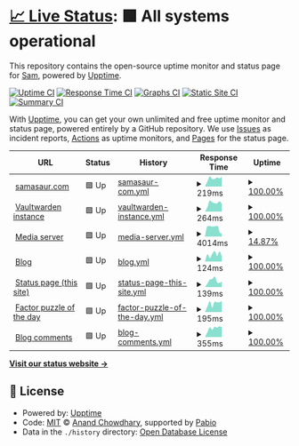 # [📈 Live Status](https://status.samasaur.com): <!--live status--> **🟩 All systems operational**

This repository contains the open-source uptime monitor and status page for [Sam](https://status.samasaur.com), powered by [Upptime](https://github.com/upptime/upptime).

[![Uptime CI](https://github.com/Samasaur1/upptime/workflows/Uptime%20CI/badge.svg)](https://github.com/Samasaur1/upptime/actions?query=workflow%3A%22Uptime+CI%22)
[![Response Time CI](https://github.com/Samasaur1/upptime/workflows/Response%20Time%20CI/badge.svg)](https://github.com/Samasaur1/upptime/actions?query=workflow%3A%22Response+Time+CI%22)
[![Graphs CI](https://github.com/Samasaur1/upptime/workflows/Graphs%20CI/badge.svg)](https://github.com/Samasaur1/upptime/actions?query=workflow%3A%22Graphs+CI%22)
[![Static Site CI](https://github.com/Samasaur1/upptime/workflows/Static%20Site%20CI/badge.svg)](https://github.com/Samasaur1/upptime/actions?query=workflow%3A%22Static+Site+CI%22)
[![Summary CI](https://github.com/Samasaur1/upptime/workflows/Summary%20CI/badge.svg)](https://github.com/Samasaur1/upptime/actions?query=workflow%3A%22Summary+CI%22)

With [Upptime](https://upptime.js.org), you can get your own unlimited and free uptime monitor and status page, powered entirely by a GitHub repository. We use [Issues](https://github.com/Samasaur1/upptime/issues) as incident reports, [Actions](https://github.com/Samasaur1/upptime/actions) as uptime monitors, and [Pages](https://status.samasaur.com) for the status page.

<!--start: status pages-->
<!-- This summary is generated by Upptime (https://github.com/upptime/upptime) -->
<!-- Do not edit this manually, your changes will be overwritten -->
<!-- prettier-ignore -->
| URL | Status | History | Response Time | Uptime |
| --- | ------ | ------- | ------------- | ------ |
| <img alt="" src="https://icons.duckduckgo.com/ip3/samasaur.com.ico" height="13"> [samasaur.com](https://samasaur.com) | 🟩 Up | [samasaur-com.yml](https://github.com/Samasaur1/upptime/commits/HEAD/history/samasaur-com.yml) | <details><summary><img alt="Response time graph" src="./graphs/samasaur-com/response-time-week.png" height="20"> 219ms</summary><br><a href="https://status.samasaur.com/history/samasaur-com"><img alt="Response time 222" src="https://img.shields.io/endpoint?url=https%3A%2F%2Fraw.githubusercontent.com%2FSamasaur1%2Fupptime%2FHEAD%2Fapi%2Fsamasaur-com%2Fresponse-time.json"></a><br><a href="https://status.samasaur.com/history/samasaur-com"><img alt="24-hour response time 259" src="https://img.shields.io/endpoint?url=https%3A%2F%2Fraw.githubusercontent.com%2FSamasaur1%2Fupptime%2FHEAD%2Fapi%2Fsamasaur-com%2Fresponse-time-day.json"></a><br><a href="https://status.samasaur.com/history/samasaur-com"><img alt="7-day response time 219" src="https://img.shields.io/endpoint?url=https%3A%2F%2Fraw.githubusercontent.com%2FSamasaur1%2Fupptime%2FHEAD%2Fapi%2Fsamasaur-com%2Fresponse-time-week.json"></a><br><a href="https://status.samasaur.com/history/samasaur-com"><img alt="30-day response time 218" src="https://img.shields.io/endpoint?url=https%3A%2F%2Fraw.githubusercontent.com%2FSamasaur1%2Fupptime%2FHEAD%2Fapi%2Fsamasaur-com%2Fresponse-time-month.json"></a><br><a href="https://status.samasaur.com/history/samasaur-com"><img alt="1-year response time 224" src="https://img.shields.io/endpoint?url=https%3A%2F%2Fraw.githubusercontent.com%2FSamasaur1%2Fupptime%2FHEAD%2Fapi%2Fsamasaur-com%2Fresponse-time-year.json"></a></details> | <details><summary><a href="https://status.samasaur.com/history/samasaur-com">100.00%</a></summary><a href="https://status.samasaur.com/history/samasaur-com"><img alt="All-time uptime 100.00%" src="https://img.shields.io/endpoint?url=https%3A%2F%2Fraw.githubusercontent.com%2FSamasaur1%2Fupptime%2FHEAD%2Fapi%2Fsamasaur-com%2Fuptime.json"></a><br><a href="https://status.samasaur.com/history/samasaur-com"><img alt="24-hour uptime 100.00%" src="https://img.shields.io/endpoint?url=https%3A%2F%2Fraw.githubusercontent.com%2FSamasaur1%2Fupptime%2FHEAD%2Fapi%2Fsamasaur-com%2Fuptime-day.json"></a><br><a href="https://status.samasaur.com/history/samasaur-com"><img alt="7-day uptime 100.00%" src="https://img.shields.io/endpoint?url=https%3A%2F%2Fraw.githubusercontent.com%2FSamasaur1%2Fupptime%2FHEAD%2Fapi%2Fsamasaur-com%2Fuptime-week.json"></a><br><a href="https://status.samasaur.com/history/samasaur-com"><img alt="30-day uptime 100.00%" src="https://img.shields.io/endpoint?url=https%3A%2F%2Fraw.githubusercontent.com%2FSamasaur1%2Fupptime%2FHEAD%2Fapi%2Fsamasaur-com%2Fuptime-month.json"></a><br><a href="https://status.samasaur.com/history/samasaur-com"><img alt="1-year uptime 99.99%" src="https://img.shields.io/endpoint?url=https%3A%2F%2Fraw.githubusercontent.com%2FSamasaur1%2Fupptime%2FHEAD%2Fapi%2Fsamasaur-com%2Fuptime-year.json"></a></details>
| <img alt="" src="https://icons.duckduckgo.com/ip3/vault.samasaur.com.ico" height="13"> [Vaultwarden instance](https://vault.samasaur.com) | 🟩 Up | [vaultwarden-instance.yml](https://github.com/Samasaur1/upptime/commits/HEAD/history/vaultwarden-instance.yml) | <details><summary><img alt="Response time graph" src="./graphs/vaultwarden-instance/response-time-week.png" height="20"> 264ms</summary><br><a href="https://status.samasaur.com/history/vaultwarden-instance"><img alt="Response time 519" src="https://img.shields.io/endpoint?url=https%3A%2F%2Fraw.githubusercontent.com%2FSamasaur1%2Fupptime%2FHEAD%2Fapi%2Fvaultwarden-instance%2Fresponse-time.json"></a><br><a href="https://status.samasaur.com/history/vaultwarden-instance"><img alt="24-hour response time 243" src="https://img.shields.io/endpoint?url=https%3A%2F%2Fraw.githubusercontent.com%2FSamasaur1%2Fupptime%2FHEAD%2Fapi%2Fvaultwarden-instance%2Fresponse-time-day.json"></a><br><a href="https://status.samasaur.com/history/vaultwarden-instance"><img alt="7-day response time 264" src="https://img.shields.io/endpoint?url=https%3A%2F%2Fraw.githubusercontent.com%2FSamasaur1%2Fupptime%2FHEAD%2Fapi%2Fvaultwarden-instance%2Fresponse-time-week.json"></a><br><a href="https://status.samasaur.com/history/vaultwarden-instance"><img alt="30-day response time 960" src="https://img.shields.io/endpoint?url=https%3A%2F%2Fraw.githubusercontent.com%2FSamasaur1%2Fupptime%2FHEAD%2Fapi%2Fvaultwarden-instance%2Fresponse-time-month.json"></a><br><a href="https://status.samasaur.com/history/vaultwarden-instance"><img alt="1-year response time 518" src="https://img.shields.io/endpoint?url=https%3A%2F%2Fraw.githubusercontent.com%2FSamasaur1%2Fupptime%2FHEAD%2Fapi%2Fvaultwarden-instance%2Fresponse-time-year.json"></a></details> | <details><summary><a href="https://status.samasaur.com/history/vaultwarden-instance">100.00%</a></summary><a href="https://status.samasaur.com/history/vaultwarden-instance"><img alt="All-time uptime 96.33%" src="https://img.shields.io/endpoint?url=https%3A%2F%2Fraw.githubusercontent.com%2FSamasaur1%2Fupptime%2FHEAD%2Fapi%2Fvaultwarden-instance%2Fuptime.json"></a><br><a href="https://status.samasaur.com/history/vaultwarden-instance"><img alt="24-hour uptime 100.00%" src="https://img.shields.io/endpoint?url=https%3A%2F%2Fraw.githubusercontent.com%2FSamasaur1%2Fupptime%2FHEAD%2Fapi%2Fvaultwarden-instance%2Fuptime-day.json"></a><br><a href="https://status.samasaur.com/history/vaultwarden-instance"><img alt="7-day uptime 100.00%" src="https://img.shields.io/endpoint?url=https%3A%2F%2Fraw.githubusercontent.com%2FSamasaur1%2Fupptime%2FHEAD%2Fapi%2Fvaultwarden-instance%2Fuptime-week.json"></a><br><a href="https://status.samasaur.com/history/vaultwarden-instance"><img alt="30-day uptime 80.03%" src="https://img.shields.io/endpoint?url=https%3A%2F%2Fraw.githubusercontent.com%2FSamasaur1%2Fupptime%2FHEAD%2Fapi%2Fvaultwarden-instance%2Fuptime-month.json"></a><br><a href="https://status.samasaur.com/history/vaultwarden-instance"><img alt="1-year uptime 96.15%" src="https://img.shields.io/endpoint?url=https%3A%2F%2Fraw.githubusercontent.com%2FSamasaur1%2Fupptime%2FHEAD%2Fapi%2Fvaultwarden-instance%2Fuptime-year.json"></a></details>
| <img alt="" src="https://icons.duckduckgo.com/ip3/watch.samasaur.com.ico" height="13"> [Media server](https://watch.samasaur.com) | 🟩 Up | [media-server.yml](https://github.com/Samasaur1/upptime/commits/HEAD/history/media-server.yml) | <details><summary><img alt="Response time graph" src="./graphs/media-server/response-time-week.png" height="20"> 4014ms</summary><br><a href="https://status.samasaur.com/history/media-server"><img alt="Response time 2333" src="https://img.shields.io/endpoint?url=https%3A%2F%2Fraw.githubusercontent.com%2FSamasaur1%2Fupptime%2FHEAD%2Fapi%2Fmedia-server%2Fresponse-time.json"></a><br><a href="https://status.samasaur.com/history/media-server"><img alt="24-hour response time 6587" src="https://img.shields.io/endpoint?url=https%3A%2F%2Fraw.githubusercontent.com%2FSamasaur1%2Fupptime%2FHEAD%2Fapi%2Fmedia-server%2Fresponse-time-day.json"></a><br><a href="https://status.samasaur.com/history/media-server"><img alt="7-day response time 4014" src="https://img.shields.io/endpoint?url=https%3A%2F%2Fraw.githubusercontent.com%2FSamasaur1%2Fupptime%2FHEAD%2Fapi%2Fmedia-server%2Fresponse-time-week.json"></a><br><a href="https://status.samasaur.com/history/media-server"><img alt="30-day response time 3899" src="https://img.shields.io/endpoint?url=https%3A%2F%2Fraw.githubusercontent.com%2FSamasaur1%2Fupptime%2FHEAD%2Fapi%2Fmedia-server%2Fresponse-time-month.json"></a><br><a href="https://status.samasaur.com/history/media-server"><img alt="1-year response time 2416" src="https://img.shields.io/endpoint?url=https%3A%2F%2Fraw.githubusercontent.com%2FSamasaur1%2Fupptime%2FHEAD%2Fapi%2Fmedia-server%2Fresponse-time-year.json"></a></details> | <details><summary><a href="https://status.samasaur.com/history/media-server">14.87%</a></summary><a href="https://status.samasaur.com/history/media-server"><img alt="All-time uptime 45.36%" src="https://img.shields.io/endpoint?url=https%3A%2F%2Fraw.githubusercontent.com%2FSamasaur1%2Fupptime%2FHEAD%2Fapi%2Fmedia-server%2Fuptime.json"></a><br><a href="https://status.samasaur.com/history/media-server"><img alt="24-hour uptime 97.29%" src="https://img.shields.io/endpoint?url=https%3A%2F%2Fraw.githubusercontent.com%2FSamasaur1%2Fupptime%2FHEAD%2Fapi%2Fmedia-server%2Fuptime-day.json"></a><br><a href="https://status.samasaur.com/history/media-server"><img alt="7-day uptime 14.87%" src="https://img.shields.io/endpoint?url=https%3A%2F%2Fraw.githubusercontent.com%2FSamasaur1%2Fupptime%2FHEAD%2Fapi%2Fmedia-server%2Fuptime-week.json"></a><br><a href="https://status.samasaur.com/history/media-server"><img alt="30-day uptime 25.49%" src="https://img.shields.io/endpoint?url=https%3A%2F%2Fraw.githubusercontent.com%2FSamasaur1%2Fupptime%2FHEAD%2Fapi%2Fmedia-server%2Fuptime-month.json"></a><br><a href="https://status.samasaur.com/history/media-server"><img alt="1-year uptime 42.05%" src="https://img.shields.io/endpoint?url=https%3A%2F%2Fraw.githubusercontent.com%2FSamasaur1%2Fupptime%2FHEAD%2Fapi%2Fmedia-server%2Fuptime-year.json"></a></details>
| <img alt="" src="https://icons.duckduckgo.com/ip3/samasaur1.github.io.ico" height="13"> [Blog](https://samasaur1.github.io) | 🟩 Up | [blog.yml](https://github.com/Samasaur1/upptime/commits/HEAD/history/blog.yml) | <details><summary><img alt="Response time graph" src="./graphs/blog/response-time-week.png" height="20"> 124ms</summary><br><a href="https://status.samasaur.com/history/blog"><img alt="Response time 106" src="https://img.shields.io/endpoint?url=https%3A%2F%2Fraw.githubusercontent.com%2FSamasaur1%2Fupptime%2FHEAD%2Fapi%2Fblog%2Fresponse-time.json"></a><br><a href="https://status.samasaur.com/history/blog"><img alt="24-hour response time 89" src="https://img.shields.io/endpoint?url=https%3A%2F%2Fraw.githubusercontent.com%2FSamasaur1%2Fupptime%2FHEAD%2Fapi%2Fblog%2Fresponse-time-day.json"></a><br><a href="https://status.samasaur.com/history/blog"><img alt="7-day response time 124" src="https://img.shields.io/endpoint?url=https%3A%2F%2Fraw.githubusercontent.com%2FSamasaur1%2Fupptime%2FHEAD%2Fapi%2Fblog%2Fresponse-time-week.json"></a><br><a href="https://status.samasaur.com/history/blog"><img alt="30-day response time 115" src="https://img.shields.io/endpoint?url=https%3A%2F%2Fraw.githubusercontent.com%2FSamasaur1%2Fupptime%2FHEAD%2Fapi%2Fblog%2Fresponse-time-month.json"></a><br><a href="https://status.samasaur.com/history/blog"><img alt="1-year response time 108" src="https://img.shields.io/endpoint?url=https%3A%2F%2Fraw.githubusercontent.com%2FSamasaur1%2Fupptime%2FHEAD%2Fapi%2Fblog%2Fresponse-time-year.json"></a></details> | <details><summary><a href="https://status.samasaur.com/history/blog">100.00%</a></summary><a href="https://status.samasaur.com/history/blog"><img alt="All-time uptime 100.00%" src="https://img.shields.io/endpoint?url=https%3A%2F%2Fraw.githubusercontent.com%2FSamasaur1%2Fupptime%2FHEAD%2Fapi%2Fblog%2Fuptime.json"></a><br><a href="https://status.samasaur.com/history/blog"><img alt="24-hour uptime 100.00%" src="https://img.shields.io/endpoint?url=https%3A%2F%2Fraw.githubusercontent.com%2FSamasaur1%2Fupptime%2FHEAD%2Fapi%2Fblog%2Fuptime-day.json"></a><br><a href="https://status.samasaur.com/history/blog"><img alt="7-day uptime 100.00%" src="https://img.shields.io/endpoint?url=https%3A%2F%2Fraw.githubusercontent.com%2FSamasaur1%2Fupptime%2FHEAD%2Fapi%2Fblog%2Fuptime-week.json"></a><br><a href="https://status.samasaur.com/history/blog"><img alt="30-day uptime 100.00%" src="https://img.shields.io/endpoint?url=https%3A%2F%2Fraw.githubusercontent.com%2FSamasaur1%2Fupptime%2FHEAD%2Fapi%2Fblog%2Fuptime-month.json"></a><br><a href="https://status.samasaur.com/history/blog"><img alt="1-year uptime 100.00%" src="https://img.shields.io/endpoint?url=https%3A%2F%2Fraw.githubusercontent.com%2FSamasaur1%2Fupptime%2FHEAD%2Fapi%2Fblog%2Fuptime-year.json"></a></details>
| <img alt="" src="https://icons.duckduckgo.com/ip3/status.samasaur.com.ico" height="13"> [Status page (this site)](https://status.samasaur.com) | 🟩 Up | [status-page-this-site.yml](https://github.com/Samasaur1/upptime/commits/HEAD/history/status-page-this-site.yml) | <details><summary><img alt="Response time graph" src="./graphs/status-page-this-site/response-time-week.png" height="20"> 139ms</summary><br><a href="https://status.samasaur.com/history/status-page-this-site"><img alt="Response time 131" src="https://img.shields.io/endpoint?url=https%3A%2F%2Fraw.githubusercontent.com%2FSamasaur1%2Fupptime%2FHEAD%2Fapi%2Fstatus-page-this-site%2Fresponse-time.json"></a><br><a href="https://status.samasaur.com/history/status-page-this-site"><img alt="24-hour response time 120" src="https://img.shields.io/endpoint?url=https%3A%2F%2Fraw.githubusercontent.com%2FSamasaur1%2Fupptime%2FHEAD%2Fapi%2Fstatus-page-this-site%2Fresponse-time-day.json"></a><br><a href="https://status.samasaur.com/history/status-page-this-site"><img alt="7-day response time 139" src="https://img.shields.io/endpoint?url=https%3A%2F%2Fraw.githubusercontent.com%2FSamasaur1%2Fupptime%2FHEAD%2Fapi%2Fstatus-page-this-site%2Fresponse-time-week.json"></a><br><a href="https://status.samasaur.com/history/status-page-this-site"><img alt="30-day response time 157" src="https://img.shields.io/endpoint?url=https%3A%2F%2Fraw.githubusercontent.com%2FSamasaur1%2Fupptime%2FHEAD%2Fapi%2Fstatus-page-this-site%2Fresponse-time-month.json"></a><br><a href="https://status.samasaur.com/history/status-page-this-site"><img alt="1-year response time 132" src="https://img.shields.io/endpoint?url=https%3A%2F%2Fraw.githubusercontent.com%2FSamasaur1%2Fupptime%2FHEAD%2Fapi%2Fstatus-page-this-site%2Fresponse-time-year.json"></a></details> | <details><summary><a href="https://status.samasaur.com/history/status-page-this-site">100.00%</a></summary><a href="https://status.samasaur.com/history/status-page-this-site"><img alt="All-time uptime 99.98%" src="https://img.shields.io/endpoint?url=https%3A%2F%2Fraw.githubusercontent.com%2FSamasaur1%2Fupptime%2FHEAD%2Fapi%2Fstatus-page-this-site%2Fuptime.json"></a><br><a href="https://status.samasaur.com/history/status-page-this-site"><img alt="24-hour uptime 100.00%" src="https://img.shields.io/endpoint?url=https%3A%2F%2Fraw.githubusercontent.com%2FSamasaur1%2Fupptime%2FHEAD%2Fapi%2Fstatus-page-this-site%2Fuptime-day.json"></a><br><a href="https://status.samasaur.com/history/status-page-this-site"><img alt="7-day uptime 100.00%" src="https://img.shields.io/endpoint?url=https%3A%2F%2Fraw.githubusercontent.com%2FSamasaur1%2Fupptime%2FHEAD%2Fapi%2Fstatus-page-this-site%2Fuptime-week.json"></a><br><a href="https://status.samasaur.com/history/status-page-this-site"><img alt="30-day uptime 100.00%" src="https://img.shields.io/endpoint?url=https%3A%2F%2Fraw.githubusercontent.com%2FSamasaur1%2Fupptime%2FHEAD%2Fapi%2Fstatus-page-this-site%2Fuptime-month.json"></a><br><a href="https://status.samasaur.com/history/status-page-this-site"><img alt="1-year uptime 100.00%" src="https://img.shields.io/endpoint?url=https%3A%2F%2Fraw.githubusercontent.com%2FSamasaur1%2Fupptime%2FHEAD%2Fapi%2Fstatus-page-this-site%2Fuptime-year.json"></a></details>
| <img alt="" src="https://icons.duckduckgo.com/ip3/factor.samasaur.com.ico" height="13"> [Factor puzzle of the day](https://factor.samasaur.com/puzzle.json) | 🟩 Up | [factor-puzzle-of-the-day.yml](https://github.com/Samasaur1/upptime/commits/HEAD/history/factor-puzzle-of-the-day.yml) | <details><summary><img alt="Response time graph" src="./graphs/factor-puzzle-of-the-day/response-time-week.png" height="20"> 195ms</summary><br><a href="https://status.samasaur.com/history/factor-puzzle-of-the-day"><img alt="Response time 207" src="https://img.shields.io/endpoint?url=https%3A%2F%2Fraw.githubusercontent.com%2FSamasaur1%2Fupptime%2FHEAD%2Fapi%2Ffactor-puzzle-of-the-day%2Fresponse-time.json"></a><br><a href="https://status.samasaur.com/history/factor-puzzle-of-the-day"><img alt="24-hour response time 244" src="https://img.shields.io/endpoint?url=https%3A%2F%2Fraw.githubusercontent.com%2FSamasaur1%2Fupptime%2FHEAD%2Fapi%2Ffactor-puzzle-of-the-day%2Fresponse-time-day.json"></a><br><a href="https://status.samasaur.com/history/factor-puzzle-of-the-day"><img alt="7-day response time 195" src="https://img.shields.io/endpoint?url=https%3A%2F%2Fraw.githubusercontent.com%2FSamasaur1%2Fupptime%2FHEAD%2Fapi%2Ffactor-puzzle-of-the-day%2Fresponse-time-week.json"></a><br><a href="https://status.samasaur.com/history/factor-puzzle-of-the-day"><img alt="30-day response time 196" src="https://img.shields.io/endpoint?url=https%3A%2F%2Fraw.githubusercontent.com%2FSamasaur1%2Fupptime%2FHEAD%2Fapi%2Ffactor-puzzle-of-the-day%2Fresponse-time-month.json"></a><br><a href="https://status.samasaur.com/history/factor-puzzle-of-the-day"><img alt="1-year response time 208" src="https://img.shields.io/endpoint?url=https%3A%2F%2Fraw.githubusercontent.com%2FSamasaur1%2Fupptime%2FHEAD%2Fapi%2Ffactor-puzzle-of-the-day%2Fresponse-time-year.json"></a></details> | <details><summary><a href="https://status.samasaur.com/history/factor-puzzle-of-the-day">100.00%</a></summary><a href="https://status.samasaur.com/history/factor-puzzle-of-the-day"><img alt="All-time uptime 100.00%" src="https://img.shields.io/endpoint?url=https%3A%2F%2Fraw.githubusercontent.com%2FSamasaur1%2Fupptime%2FHEAD%2Fapi%2Ffactor-puzzle-of-the-day%2Fuptime.json"></a><br><a href="https://status.samasaur.com/history/factor-puzzle-of-the-day"><img alt="24-hour uptime 100.00%" src="https://img.shields.io/endpoint?url=https%3A%2F%2Fraw.githubusercontent.com%2FSamasaur1%2Fupptime%2FHEAD%2Fapi%2Ffactor-puzzle-of-the-day%2Fuptime-day.json"></a><br><a href="https://status.samasaur.com/history/factor-puzzle-of-the-day"><img alt="7-day uptime 100.00%" src="https://img.shields.io/endpoint?url=https%3A%2F%2Fraw.githubusercontent.com%2FSamasaur1%2Fupptime%2FHEAD%2Fapi%2Ffactor-puzzle-of-the-day%2Fuptime-week.json"></a><br><a href="https://status.samasaur.com/history/factor-puzzle-of-the-day"><img alt="30-day uptime 100.00%" src="https://img.shields.io/endpoint?url=https%3A%2F%2Fraw.githubusercontent.com%2FSamasaur1%2Fupptime%2FHEAD%2Fapi%2Ffactor-puzzle-of-the-day%2Fuptime-month.json"></a><br><a href="https://status.samasaur.com/history/factor-puzzle-of-the-day"><img alt="1-year uptime 100.00%" src="https://img.shields.io/endpoint?url=https%3A%2F%2Fraw.githubusercontent.com%2FSamasaur1%2Fupptime%2FHEAD%2Fapi%2Ffactor-puzzle-of-the-day%2Fuptime-year.json"></a></details>
| <img alt="" src="https://icons.duckduckgo.com/ip3/comments.blog.samasaur.com.ico" height="13"> [Blog comments](https://comments.blog.samasaur.com/status) | 🟩 Up | [blog-comments.yml](https://github.com/Samasaur1/upptime/commits/HEAD/history/blog-comments.yml) | <details><summary><img alt="Response time graph" src="./graphs/blog-comments/response-time-week.png" height="20"> 355ms</summary><br><a href="https://status.samasaur.com/history/blog-comments"><img alt="Response time 634" src="https://img.shields.io/endpoint?url=https%3A%2F%2Fraw.githubusercontent.com%2FSamasaur1%2Fupptime%2FHEAD%2Fapi%2Fblog-comments%2Fresponse-time.json"></a><br><a href="https://status.samasaur.com/history/blog-comments"><img alt="24-hour response time 400" src="https://img.shields.io/endpoint?url=https%3A%2F%2Fraw.githubusercontent.com%2FSamasaur1%2Fupptime%2FHEAD%2Fapi%2Fblog-comments%2Fresponse-time-day.json"></a><br><a href="https://status.samasaur.com/history/blog-comments"><img alt="7-day response time 355" src="https://img.shields.io/endpoint?url=https%3A%2F%2Fraw.githubusercontent.com%2FSamasaur1%2Fupptime%2FHEAD%2Fapi%2Fblog-comments%2Fresponse-time-week.json"></a><br><a href="https://status.samasaur.com/history/blog-comments"><img alt="30-day response time 506" src="https://img.shields.io/endpoint?url=https%3A%2F%2Fraw.githubusercontent.com%2FSamasaur1%2Fupptime%2FHEAD%2Fapi%2Fblog-comments%2Fresponse-time-month.json"></a><br><a href="https://status.samasaur.com/history/blog-comments"><img alt="1-year response time 634" src="https://img.shields.io/endpoint?url=https%3A%2F%2Fraw.githubusercontent.com%2FSamasaur1%2Fupptime%2FHEAD%2Fapi%2Fblog-comments%2Fresponse-time-year.json"></a></details> | <details><summary><a href="https://status.samasaur.com/history/blog-comments">100.00%</a></summary><a href="https://status.samasaur.com/history/blog-comments"><img alt="All-time uptime 98.64%" src="https://img.shields.io/endpoint?url=https%3A%2F%2Fraw.githubusercontent.com%2FSamasaur1%2Fupptime%2FHEAD%2Fapi%2Fblog-comments%2Fuptime.json"></a><br><a href="https://status.samasaur.com/history/blog-comments"><img alt="24-hour uptime 100.00%" src="https://img.shields.io/endpoint?url=https%3A%2F%2Fraw.githubusercontent.com%2FSamasaur1%2Fupptime%2FHEAD%2Fapi%2Fblog-comments%2Fuptime-day.json"></a><br><a href="https://status.samasaur.com/history/blog-comments"><img alt="7-day uptime 100.00%" src="https://img.shields.io/endpoint?url=https%3A%2F%2Fraw.githubusercontent.com%2FSamasaur1%2Fupptime%2FHEAD%2Fapi%2Fblog-comments%2Fuptime-week.json"></a><br><a href="https://status.samasaur.com/history/blog-comments"><img alt="30-day uptime 98.47%" src="https://img.shields.io/endpoint?url=https%3A%2F%2Fraw.githubusercontent.com%2FSamasaur1%2Fupptime%2FHEAD%2Fapi%2Fblog-comments%2Fuptime-month.json"></a><br><a href="https://status.samasaur.com/history/blog-comments"><img alt="1-year uptime 98.64%" src="https://img.shields.io/endpoint?url=https%3A%2F%2Fraw.githubusercontent.com%2FSamasaur1%2Fupptime%2FHEAD%2Fapi%2Fblog-comments%2Fuptime-year.json"></a></details>

<!--end: status pages-->

[**Visit our status website →**](https://status.samasaur.com)

## 📄 License

- Powered by: [Upptime](https://github.com/upptime/upptime)
- Code: [MIT](./LICENSE) © [Anand Chowdhary](https://anandchowdhary.com), supported by [Pabio](https://pabio.com)
- Data in the `./history` directory: [Open Database License](https://opendatacommons.org/licenses/odbl/1-0/)
